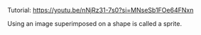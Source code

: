 Tutorial: https://youtu.be/nNjRz31-7s0?si=MNseSb1FOe64FNxn

Using an image superimposed on a shape is called a sprite.